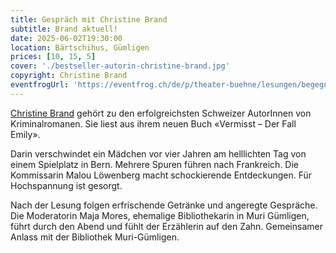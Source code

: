 ```yaml
---
title: Gespräch mit Christine Brand
subtitle: Brand aktuell!
date: 2025-06-02T19:30:00
location: Bärtschihus, Gümligen
prices: [10, 15, 5]
cover: './bestseller-autorin-christine-brand.jpg'
copyright: Christine Brand
eventfrogUrl: 'https://eventfrog.ch/de/p/theater-buehne/lesungen/begegnung-mit-bestsellerautorin-christine-brand-7284204602026560718.html'
---
```


[Christine Brand](https://christinebrand.ch) gehört zu den erfolgreichsten Schweizer AutorInnen von Kriminalromanen. Sie liest aus ihrem neuen Buch «Vermisst – Der Fall Emily».

Darin verschwindet ein Mädchen vor vier Jahren am helllichten Tag von einem Spielplatz in Bern. Mehrere Spuren führen nach Frankreich. Die Kommissarin Malou Löwenberg macht schockierende Entdeckungen. Für Hochspannung ist gesorgt.

Nach der Lesung folgen erfrischende Getränke und angeregte Gespräche. Die Moderatorin Maja Mores, ehemalige Bibliothekarin in Muri Gümligen, führt durch den Abend und fühlt der Erzählerin auf den Zahn. Gemeinsamer Anlass mit der Bibliothek Muri-Gümligen.
